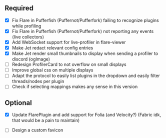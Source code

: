 
## Required

- [X] Fix Flare in Pufferfish (Puffernot/Pufferfork) failing to recognize plugins while profiling
- [X] Fix Flare in Pufferfish (Puffernot/Pufferfork) not reporting any events (live collectors)
- [X] Add WebSocket support for live-profiler in flare-viewer
- [X] Make Jet redact relevant config entries
- [X] Make Jet render small thumbnails to display when sending a profiler to discord (ogImage)
- [ ] Redesign ProfilerCard to not overflow on small displays
- [ ] Improve global css on multiple displays
- [ ] Adapt the protocol to easily list plugins in the dropdown and easily filter threads/nodes per plugin
- [ ] Check if selecting mappings makes any sense in this version

## Optional
- [x] Update FlarePlugin and add support for Folia (and Velocity?) (Fabric idk, that would be a pain to maintain)
- [ ] Design a custom favicon

